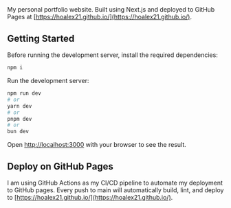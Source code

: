 ##

My personal portfolio website. Built using Next.js and deployed to GitHub Pages at [https://hoalex21.github.io/](https://hoalex21.github.io/).

## Getting Started

Before running the development server, install the required dependencies:

```bash
npm i
```

Run the development server:

```bash
npm run dev
# or
yarn dev
# or
pnpm dev
# or
bun dev
```

Open [http://localhost:3000](http://localhost:3000) with your browser to see the result.

## Deploy on GitHub Pages

I am using GitHub Actions as my CI/CD pipeline to automate my deployment to GitHub pages. Every push to main will automatically build, lint, and deploy to [https://hoalex21.github.io/](https://hoalex21.github.io/).
